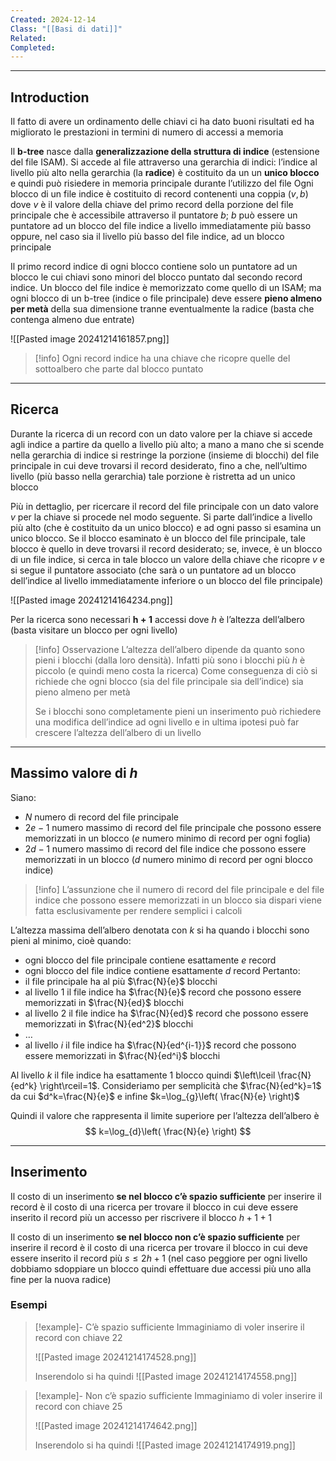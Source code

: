 ```yaml
---
Created: 2024-12-14
Class: "[[Basi di dati]]"
Related: 
Completed:
---
```

---
## Introduction
Il fatto di avere un ordinamento delle chiavi ci ha dato buoni risultati ed ha migliorato le prestazioni in termini di numero di accessi a memoria

Il **b-tree** nasce dalla **generalizzazione della struttura di indice** (estensione del file ISAM). Si accede al file attraverso una gerarchia di indici: l’indice al livello più alto nella gerarchia (la **radice**) è costituito da un un **unico blocco** e quindi può risiedere in memoria principale durante l’utilizzo del file
Ogni blocco di un file indice è costituito di record contenenti una coppia $(v,b)$ dove $v$ è il valore della chiave del primo record della porzione del file principale che è accessibile attraverso il puntatore $b$; $b$ può essere un puntatore ad un blocco del file indice a livello immediatamente più basso oppure, nel caso sia il livello più basso del file indice, ad un blocco principale

Il primo record indice di ogni blocco contiene solo un puntatore ad un blocco le cui chiavi sono minori del blocco puntato dal secondo record indice.
Un blocco del file indice è memorizzato come quello di un ISAM; ma ogni blocco di un b-tree (indice o file principale) deve essere **pieno almeno per metà** della sua dimensione tranne eventualmente la radice (basta che contenga almeno due entrate)

![[Pasted image 20241214161857.png]]

>[!info]
>Ogni record indice ha una chiave che ricopre quelle del sottoalbero che parte dal blocco puntato

---
## Ricerca
Durante la ricerca di un record con un dato valore per la chiave si accede agli indice a partire da quello a livello più alto; a mano a mano che si scende nella gerarchia di indice si restringe la porzione (insieme di blocchi) del file principale in cui deve trovarsi il record desiderato, fino a che, nell’ultimo livello (più basso nella gerarchia) tale porzione è ristretta ad un unico blocco

Più in dettaglio, per ricercare il record del file principale con un dato valore $v$ per la chiave si procede nel modo seguente. Si parte dall’indice a livello più alto (che è costituito da un unico blocco) e ad ogni passo si esamina un unico blocco. Se il blocco esaminato è un blocco del file principale, tale blocco è quello in deve trovarsi il record desiderato; se, invece, è un blocco di un file indice, si cerca in tale blocco un valore della chiave che ricopre $v$ e si segue il puntatore associato (che sarà o un puntatore ad un blocco dell’indice al livello immediatamente inferiore o un blocco del file principale)

![[Pasted image 20241214164234.png]]

Per la ricerca sono necessari $\boldsymbol{h+1}$ accessi dove $h$ è l’altezza dell’albero (basta visitare un blocco per ogni livello)

>[!info] Osservazione
>L’altezza dell’albero dipende da quanto sono pieni i blocchi (dalla loro densità). Infatti più sono i blocchi più $h$ è piccolo (e quindi meno costa la ricerca)
>Come conseguenza di ciò si richiede che ogni blocco (sia del file principale sia dell’indice) sia pieno almeno per metà
>
>Se i blocchi sono completamente pieni un inserimento può richiedere una modifica dell’indice ad ogni livello e in ultima ipotesi può far crescere l’altezza dell’albero di un livello

---
## Massimo valore di $h$
Siano:
- $N$ numero di record del file principale
- $2e-1$ numero massimo di record del file principale che possono essere memorizzati in un blocco ($e$  numero minimo di record per ogni foglia)
- $2d-1$ numero massimo di record del file indice che possono essere memorizzati in un blocco ($d$ numero minimo di record per ogni blocco indice)

>[!info]
>L’assunzione che il numero di record del file principale e del file indice che possono essere memorizzati in un blocco sia dispari viene fatta esclusivamente per rendere semplici i calcoli

L’altezza massima dell’albero denotata con $k$ si ha quando i blocchi sono pieni al minimo, cioè quando:
- ogni blocco del file principale contiene esattamente $e$ record
- ogni blocco del file indice contiene esattamente $d$ record
Pertanto:
- il file principale ha al più $\frac{N}{e}$ blocchi
- al livello $1$ il file indice ha $\frac{N}{e}$ record che possono essere memorizzati in $\frac{N}{ed}$ blocchi
- al livello $2$ il file indice ha $\frac{N}{ed}$ record che possono essere memorizzati in $\frac{N}{ed^2}$ blocchi
- …
- al livello $i$ il file indice ha $\frac{N}{ed^{i-1}}$ record che possono essere memorizzati in $\frac{N}{ed^i}$ blocchi

Al livello $k$ il file indice ha esattamente $1$ blocco quindi $\left\lceil  \frac{N}{ed^k}  \right\rceil=1$. Consideriamo per semplicità che $\frac{N}{ed^k}=1$ da cui $d^k=\frac{N}{e}$ e infine $k=\log_{g}\left( \frac{N}{e} \right)$

Quindi il valore che rappresenta il limite superiore per l’altezza dell’albero è
$$
k=\log_{d}\left( \frac{N}{e} \right)
$$

---
## Inserimento
Il costo di un inserimento **se nel blocco c’è spazio sufficiente** per inserire il record è il costo di una ricerca per trovare il blocco in cui deve essere inserito il record più un accesso per riscrivere il blocco $h+1+1$

Il costo di un inserimento **se nel blocco non c’è spazio sufficiente** per inserire il record è il costo di una ricerca per trovare il blocco in cui deve essere inserito il record più $s\leq 2h+1$ (nel caso peggiore per ogni livello dobbiamo sdoppiare un blocco quindi effettuare due accessi più uno alla fine per la nuova radice)

### Esempi
>[!example]- C’è spazio sufficiente
>Immaginiamo di voler inserire il record con chiave $22$
>
>![[Pasted image 20241214174528.png]]
>
>Inserendolo si ha quindi
>![[Pasted image 20241214174558.png]]

>[!example]- Non c’è spazio sufficiente
>Immaginiamo di voler inserire il record con chiave $25$
>
>![[Pasted image 20241214174642.png]]
>
>Inserendolo si ha quindi
>![[Pasted image 20241214174919.png]]


